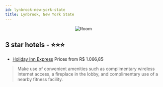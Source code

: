 ```yaml
---
id: lynbrook-new-york-state
title: Lynbrook, New York State
---
```


<center><img src="https://i.travelapi.com/hotels/2000000/1880000/1871700/1871643/455e4aab_z.jpg" alt="Room" /></center>


##  3 star hotels - ⭐️⭐️⭐️

-    [Holiday Inn Express](https://us.hurb.com/hotels/lynbrook/holiday-inn-express-JNP-JP829559?cmp=18055) Prices from R$ 1.066,85
   > Make use of convenient amenities such as complimentary wireless Internet access, a fireplace in the lobby, and complimentary use of a nearby fitness facility.
